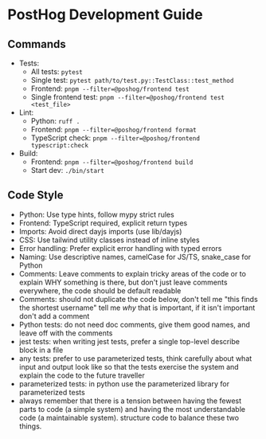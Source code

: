 # PostHog Development Guide

## Commands

- Tests:
    - All tests: `pytest`
    - Single test: `pytest path/to/test.py::TestClass::test_method`
    - Frontend: `pnpm --filter=@poshog/frontend test`
    - Single frontend test: `pnpm --filter=@poshog/frontend test <test_file>`
- Lint:
    - Python: `ruff .`
    - Frontend: `pnpm --filter=@poshog/frontend format`
    - TypeScript check: `pnpm --filter=@poshog/frontend typescript:check`
- Build:
    - Frontend: `pnpm --filter=@poshog/frontend build`
    - Start dev: `./bin/start`

## Code Style

- Python: Use type hints, follow mypy strict rules
- Frontend: TypeScript required, explicit return types
- Imports: Avoid direct dayjs imports (use lib/dayjs)
- CSS: Use tailwind utility classes instead of inline styles
- Error handling: Prefer explicit error handling with typed errors
- Naming: Use descriptive names, camelCase for JS/TS, snake_case for Python
- Comments: Leave comments to explain tricky areas of the code or to explain WHY something is there, but don't just leave comments everywhere, the code should be default readable
- Comments: should not duplicate the code below, don't tell me "this finds the shortest username" tell me _why_ that is important, if it isn't important don't add a comment
- Python tests: do not need doc comments, give them good names, and leave off with the comments
- jest tests: when writing jest tests, prefer a single top-level describe block in a file
- any tests: prefer to use parameterized tests, think carefully about what input and output look like so that the tests exercise the system and explain the code to the future traveller
- parameterized tests: in python use the parameterized library for parameterized tests
- always remember that there is a tension between having the fewest parts to code (a simple system) and having the most understandable code (a maintainable system). structure code to balance these two things.

